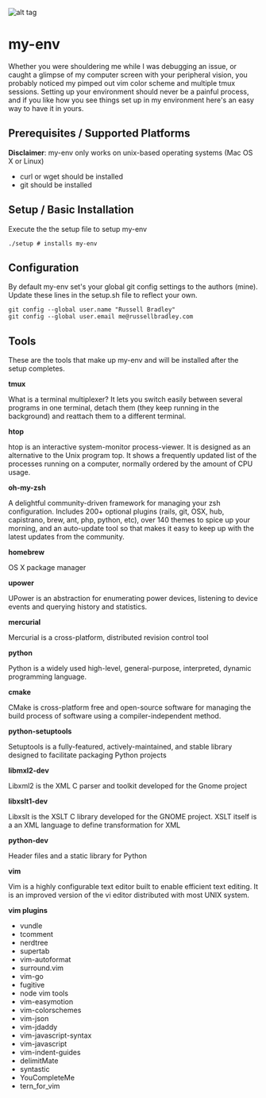 ![alt tag](https://raw.githubusercontent.com/RussellBradley/my-env/master/snapshot.png)


my-env
======

Whether you were shouldering me while I was debugging an issue, or caught a glimpse of my computer screen with your peripheral vision, you probably noticed my pimped out vim color scheme and multiple tmux sessions. Setting up your environment should never be a painful process, and if you like how you see things set up in my environment here's an easy way to have it in yours. 


Prerequisites / Supported Platforms
-----

**Disclaimer**: my-env only works on unix-based operating systems (Mac OS X or Linux)
- curl or wget should be installed
- git should be installed


Setup / Basic Installation 
-----

Execute the the setup file to setup my-env

    ./setup # installs my-env
    
Configuration
-----

By default my-env set's your global git config settings to the authors (mine). Update these lines in the setup.sh file to reflect your own. 

    git config --global user.name "Russell Bradley"
    git config --global user.email me@russellbradley.com


Tools
-----

These are the tools that make up my-env and will be installed after the setup completes.

**tmux** 

What is a terminal multiplexer? It lets you switch easily between several programs in one terminal, detach them (they keep running in the background) and reattach them to a different terminal. 

**htop**

htop is an interactive system-monitor process-viewer. It is designed as an alternative to the Unix program top. It shows a frequently updated list of the processes running on a computer, normally ordered by the amount of CPU usage.

**oh-my-zsh**

A delightful community-driven framework for managing your zsh configuration. Includes 200+ optional plugins (rails, git, OSX, hub, capistrano, brew, ant, php, python, etc), over 140 themes to spice up your morning, and an auto-update tool so that makes it easy to keep up with the latest updates from the community. 

**homebrew**

OS X package manager 

**upower**

UPower is an abstraction for enumerating power devices, listening to device events and querying history and statistics.

**mercurial**

Mercurial is a cross-platform, distributed revision control tool 

**python**

Python is a widely used high-level, general-purpose, interpreted, dynamic programming language.

**cmake**

CMake is cross-platform free and open-source software for managing the build process of software using a compiler-independent method.

**python-setuptools**

Setuptools is a fully-featured, actively-maintained, and stable library designed to facilitate packaging Python projects

**libmxl2-dev**

Libxml2 is the XML C parser and toolkit developed for the Gnome project

**libxslt1-dev**

Libxslt is the XSLT C library developed for the GNOME project. XSLT itself is a an XML language to define transformation for XML

**python-dev**

Header files and a static library for Python

**vim**

Vim is a highly configurable text editor built to enable efficient text editing. It is an improved version of the vi editor distributed with most UNIX system.

**vim plugins**

- vundle
- tcomment
- nerdtree
- supertab
- vim-autoformat
- surround.vim
- vim-go
- fugitive
- node vim tools
- vim-easymotion
- vim-colorschemes
- vim-json
- vim-jdaddy
- vim-javascript-syntax
- vim-javascript
- vim-indent-guides
- delimitMate
- syntastic
- YouCompleteMe
- tern_for_vim

